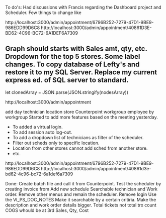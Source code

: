 To do's:
Had discussions with Francis regarding the Dashboard project and Scheduler. Few things to change like

http://localhost:3000/admin/appointment/6796B252-7279-47D1-9BE9-986EDD99D6C8
http://localhost:3000/admin/appointment/40861D3E-BD62-4C96-BC72-6A1DEF6A7309


Graph should starts with Sales amt, qty, etc.
Dropdown for the top 5 stores.
Some label changes.
To copy database of Lefty's and restore it to my SQL Server.
Replace my current express ed. of SQL server to standard.
----------------------------
let clonedArray = JSON.parse(JSON.stringify(nodesArray))



http://localhost:3000/admin/appointment

add day
technician
location
store
Counterpoint workgroup
employee by workgroup
Started to add more features based on the meeting yesterday.
 * To added a virtual login.
 * To add session auto log-out.
 * To add a dropdown list of technicians as filter of the scheduler.
 * Filter out scheds only to specific location.
 * Location from other stores cannot add sched from another store.
 * etc.

 http://localhost:3000/admin/appointment/6796B252-7279-47D1-9BE9-986EDD99D6C8
http://localhost:3000/admin/appointment/40861d3e-bd62-4c96-bc72-6a1def6a7309




Done:
Create batch file and call it from Counterpoint.
Test the scheduler by creating invoice from
Add new schedule
Searchable technician and Work order.
Remove other menus and remain the scheduler.
Remove login
Use the VI_PS_DOC_NOTES
Make it searchable by a certain critiria.
Make the description and work order details bigger.
Total tickets not total trx count
COGS whould be at 3rd
Sales, Qty, Cost
